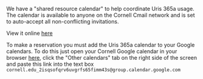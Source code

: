 We have a "shared resource calendar" to help coordinate Uris 365a usage. The calendar is available to anyone on the Cornell Cmail network and is set to auto-accept all non-conflicting invitations. 

View it online
[here](https://www.google.com/calendar/embed?src=cornell.edu_2isqsofqrv6uvgrfs65fimm43s%40group.calendar.google.com&ctz=America/New_York)

To make a reservation you must add the Uris 365a calendar to your Google calendars. To do this just open your Cornell Google calendar in your browser [here](calendar.google.com), click the "Other calendars" tab on the right side of the screen and paste this link into the text box `cornell.edu_2isqsofqrv6uvgrfs65fimm43s@group.calendar.google.com`
